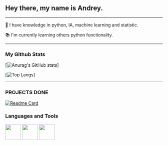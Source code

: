  

## **Hey there, my name is Andrey.** ## 

***
:rocket: I have knowledge in python, IA, machine learning and statistic.

:books: I'm currently learning others python functionality. 


***

### **My Github Stats** ###


[![Anurag's GitHub stats](https://github-readme-stats.vercel.app/api?username=dreymond1&show_icons=true&theme=radical)]

[![Top Langs](https://github-readme-stats.vercel.app/api/top-langs/?username=dreymond1&layout=compact&hide=jupyter%20Notebook,CSS&theme=radical)]

***
### **PROJECTS DONE** ###
[![Readme Card](https://github-readme-stats.vercel.app/api/pin/?username=dreymond1&repo=sentimental-analize&show_owner=true&theme=radical)](https://github.com/dreymond1/sentimental-analize)




### **Languages and Tools** ###

<div style="display: inline_block">
 <img src=https://cdn.jsdelivr.net/gh/devicons/devicon/icons/python/python-original-wordmark.svg width='50' height='50'>
 <img src="https://cdn.jsdelivr.net/gh/devicons/devicon@latest/icons/mysql/mysql-plain-wordmark.svg" width='50' heigth='50'>    
 <img src=https://cdn.jsdelivr.net/gh/devicons/devicon/icons/git/git-original.svg width='50' heigth='50'>
 
</div>


